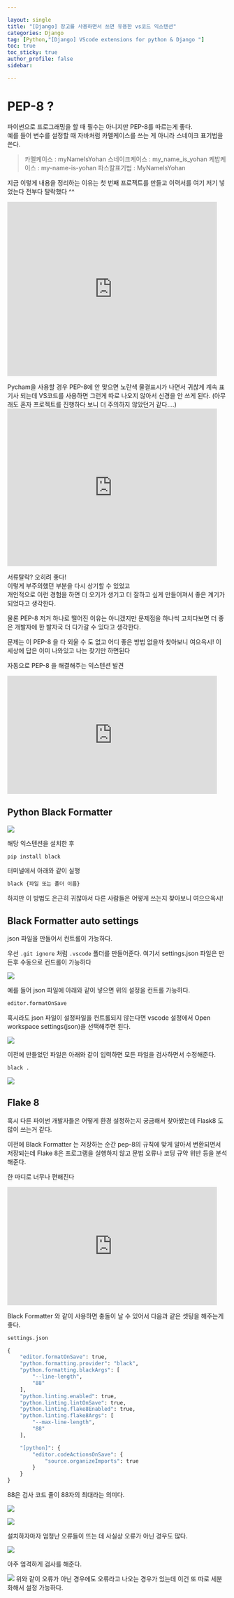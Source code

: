```yaml
---

layout: single
title: "[Django] 장고를 사용하면서 쓰면 유용한 vs코드 익스텐션"
categories: Django
tag: [Python,"[Django] VScode extensions for python & Django "]
toc: true
toc_sticky: true
author_profile: false
sidebar:

---
```


# PEP-8 ?


파이썬으로 프로그래밍을 할 때 필수는 아니지만 PEP-8를 따르는게 좋다.   
예를 들어 변수를 설정할 때 자바처럼 카멜케이스를 쓰는 게 아니라 스네이크 표기법을 쓴다.    

> 카멜케이스 : myNameIsYohan 
> 스네이크케이스 : my_name_is_yohan
> 케밥케이스 : my-name-is-yohan
> 파스칼표기법 : MyNameIsYohan

지금 이렇게 내용을 정리하는 이유는 첫 번째 프로젝트를 만들고 이력서를 여기 저기 넣었는다 전부다 탈락했다 ^^     

<iframe src="https://giphy.com/embed/OPU6wzx8JrHna" width="480" height="398" frameBorder="0" class="giphy-embed" allowFullScreen></iframe><p><a href="https://giphy.com/gifs/spongebob-squarepants-sad-OPU6wzx8JrHna"></a></p>
Pycham을 사용할 경우 PEP-8에 안 맞으면 노란색 물결표시가 나면서 귀찮게 계속 표기사 되는데
VS코드를 사용하면 그런게 따로 나오지 않아서 신경을 안 쓰게 된다. (아무래도 혼자 프로젝트를 진행하다 보니 더 주의하지 않았던거 같다....)     

<iframe src="https://giphy.com/embed/1o1unIxJepjwepb6WS" width="480" height="360" frameBorder="0" class="giphy-embed" allowFullScreen></iframe>
<p><a href="https://giphy.com/gifs/laff-tv-omg-shocked-shook-4VUgpQ9FiYEBCA9wM1"></a></p>  

서류탈락? 오히려 좋다!     
이렇게 부주의했던 부분을 다시 상기할 수 있었고    
개인적으로 이런 경험을 하면 더 오기가 생기고 더 잘하고 싶게 만들어져서 좋은 계기가 되었다고 생각한다.    

물론 PEP-8 저거 하나로 떨어진 이유는 아니겠지만 문제점을 하나씩 고치다보면 더 좋은 개발자에 한 발자국 더 다가갈 수 있다고 생각한다.    

문제는 이 PEP-8 을 다 외울 수 도 없고 어디 좋은 방법 없을까 찾아보니 여으윽시!
이 세상에 답은 이미 나와있고 나는 찾기만 하면된다 

자동으로  PEP-8 을 해결해주는 익스텐션 발견 

<div style="width:480px"><iframe allow="fullscreen" frameBorder="0" height="270" src="https://giphy.com/embed/702ybfQFkrkrWnIByR/video" width="480"></iframe></div>

## Python Black Formatter

![](https://i.imgur.com/Y4JFYrg.png)

해당 익스텐션을 설치한 후
```python
pip install black
```

터미널에서 아래와 같이 실행
```python
black {파일 또는 폴더 이름}
```

하지만 이 방법도 은근히 귀찮아서 다른 사람들은 어떻게 쓰는지 찾아보니
여으으윽시! 

## Black Formatter auto settings

json 파일을 만들어서 컨트롤이 가능하다.

우선 `.git ignore` 처럼 `.vscode` 폴더를 만들어준다.
여기서 settings.json 파일은 만든후 수동으로 컨드롤이 가능하다

![](https://i.imgur.com/XXafaTf.png)

예를 들어 json 파일에 아래와 같이 넣으면 위의 설정을 컨트롤 가능하다.

```python
editor.formatOnSave
```

혹시라도 json 파일이 설정파일을 컨트롤되지 않는다면 vscode 설정에서
Open workspace settings(json)을 선택해주면 된다.

![](https://i.imgur.com/igq0kaZ.png)

이전에 만들었던 파일은 아래와 같이 입력하면 모든 파일을 검사하면서 수정해준다.

```python
black .
```

![](https://i.imgur.com/bWpXIOp.png)

## Flake 8

혹시 다른 파이썬 개발자들은 어떻게 환경 설정하는지 궁금해서 찾아봤는데 Flask8 도 많이 쓰는거 같다.

이전에 Black Formatter 는 저장하는 순간 pep-8의 규칙에 맞게 알아서 변환되면서 저장되는데
Flake 8은 프로그램을 실행하지 않고 문법 오류나 코딩 규약 위반 등을 분석해준다.

한 마디로 너무나 편해진다

<div style="width:480px"><iframe allow="fullscreen" frameBorder="0" height="270" src="https://giphy.com/embed/MtGY4FcgMmgzFXSXca/video" width="480"></iframe></div>


Black Formatter 와 같이 사용하면 충돌이 날 수 있어서 다음과 같은 셋팅을 해주는게 좋다.

```python
settings.json

{
    "editor.formatOnSave": true,
    "python.formatting.provider": "black",
    "python.formatting.blackArgs": [
        "--line-length",
        "88"
    ],
    "python.linting.enabled": true,
    "python.linting.lintOnSave": true,
    "python.linting.flake8Enabled": true,
    "python.linting.flake8Args": [
        "--max-line-length",
        "88"
    ],

    "[python]": {
        "editor.codeActionsOnSave": {
            "source.organizeImports": true
        }
    }
}
```

88은 검사 코드 줄이 88자의 최대라는 의미다.

![](https://i.imgur.com/Tgz1CsP.png)




![](https://i.imgur.com/b426sI8.png)

설치하자마자 엄청난 오류들이 뜨는 데 사실상 오류가 아닌 경우도 많다.

![](https://i.imgur.com/6S8xbJE.png)

아주 엄격하게 검사를 해준다.

![](https://i.imgur.com/vGPBDlP.png)
위와 같이 오류가 아닌 경우에도 오류라고 나오는 경우가 있는데 이건 또 따로 세분화해서 설정 가능하다.
